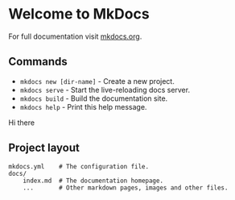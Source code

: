 # Welcome to MkDocs

For full documentation visit [mkdocs.org](http://mkdocs.org).

## Commands

* `mkdocs new [dir-name]` - Create a new project.
* `mkdocs serve` - Start the live-reloading docs server.
* `mkdocs build` - Build the documentation site.
* `mkdocs help` - Print this help message.

Hi there

## Project layout

    mkdocs.yml    # The configuration file.
    docs/
        index.md  # The documentation homepage.
        ...       # Other markdown pages, images and other files.
